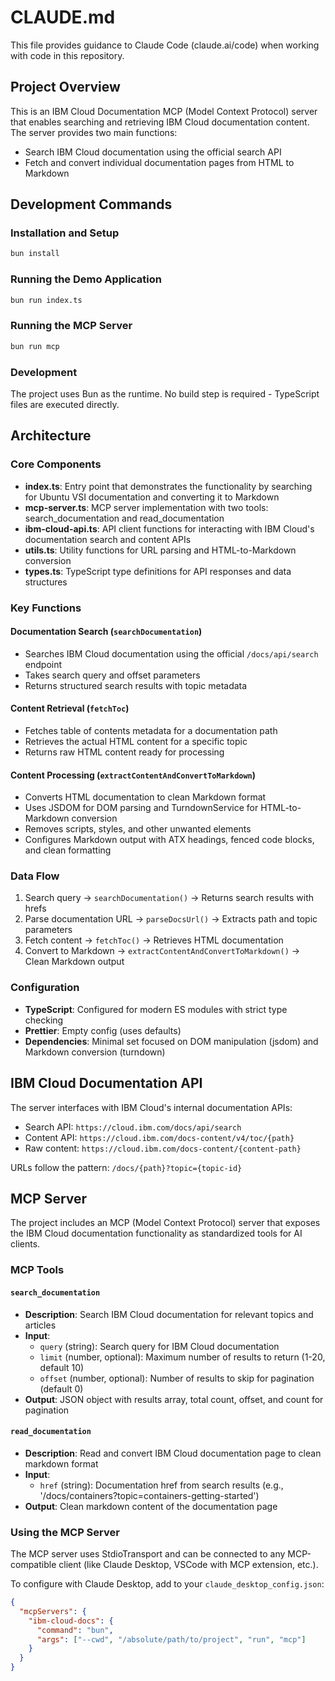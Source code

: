 # CLAUDE.md

This file provides guidance to Claude Code (claude.ai/code) when working with code in this repository.

## Project Overview

This is an IBM Cloud Documentation MCP (Model Context Protocol) server that enables searching and retrieving IBM Cloud documentation content. The server provides two main functions:
- Search IBM Cloud documentation using the official search API
- Fetch and convert individual documentation pages from HTML to Markdown

## Development Commands

### Installation and Setup
```bash
bun install
```

### Running the Demo Application
```bash
bun run index.ts
```

### Running the MCP Server
```bash
bun run mcp
```

### Development
The project uses Bun as the runtime. No build step is required - TypeScript files are executed directly.

## Architecture

### Core Components

- **index.ts**: Entry point that demonstrates the functionality by searching for Ubuntu VSI documentation and converting it to Markdown
- **mcp-server.ts**: MCP server implementation with two tools: search_documentation and read_documentation
- **ibm-cloud-api.ts**: API client functions for interacting with IBM Cloud's documentation search and content APIs
- **utils.ts**: Utility functions for URL parsing and HTML-to-Markdown conversion
- **types.ts**: TypeScript type definitions for API responses and data structures

### Key Functions

#### Documentation Search (`searchDocumentation`)
- Searches IBM Cloud documentation using the official `/docs/api/search` endpoint
- Takes search query and offset parameters
- Returns structured search results with topic metadata

#### Content Retrieval (`fetchToc`)
- Fetches table of contents metadata for a documentation path
- Retrieves the actual HTML content for a specific topic
- Returns raw HTML content ready for processing

#### Content Processing (`extractContentAndConvertToMarkdown`)
- Converts HTML documentation to clean Markdown format
- Uses JSDOM for DOM parsing and TurndownService for HTML-to-Markdown conversion
- Removes scripts, styles, and other unwanted elements
- Configures Markdown output with ATX headings, fenced code blocks, and clean formatting

### Data Flow

1. Search query → `searchDocumentation()` → Returns search results with hrefs
2. Parse documentation URL → `parseDocsUrl()` → Extracts path and topic parameters
3. Fetch content → `fetchToc()` → Retrieves HTML documentation
4. Convert to Markdown → `extractContentAndConvertToMarkdown()` → Clean Markdown output

### Configuration

- **TypeScript**: Configured for modern ES modules with strict type checking
- **Prettier**: Empty config (uses defaults)
- **Dependencies**: Minimal set focused on DOM manipulation (jsdom) and Markdown conversion (turndown)

## IBM Cloud Documentation API

The server interfaces with IBM Cloud's internal documentation APIs:
- Search API: `https://cloud.ibm.com/docs/api/search`
- Content API: `https://cloud.ibm.com/docs-content/v4/toc/{path}`
- Raw content: `https://cloud.ibm.com/docs-content/{content-path}`

URLs follow the pattern: `/docs/{path}?topic={topic-id}`

## MCP Server

The project includes an MCP (Model Context Protocol) server that exposes the IBM Cloud documentation functionality as standardized tools for AI clients.

### MCP Tools

#### `search_documentation`
- **Description**: Search IBM Cloud documentation for relevant topics and articles
- **Input**: 
  - `query` (string): Search query for IBM Cloud documentation
  - `limit` (number, optional): Maximum number of results to return (1-20, default 10)
  - `offset` (number, optional): Number of results to skip for pagination (default 0)
- **Output**: JSON object with results array, total count, offset, and count for pagination

#### `read_documentation`
- **Description**: Read and convert IBM Cloud documentation page to clean markdown format
- **Input**: 
  - `href` (string): Documentation href from search results (e.g., '/docs/containers?topic=containers-getting-started')
- **Output**: Clean markdown content of the documentation page

### Using the MCP Server

The MCP server uses StdioTransport and can be connected to any MCP-compatible client (like Claude Desktop, VSCode with MCP extension, etc.).

To configure with Claude Desktop, add to your `claude_desktop_config.json`:

```json
{
  "mcpServers": {
    "ibm-cloud-docs": {
      "command": "bun",
      "args": ["--cwd", "/absolute/path/to/project", "run", "mcp"]
    }
  }
}
```